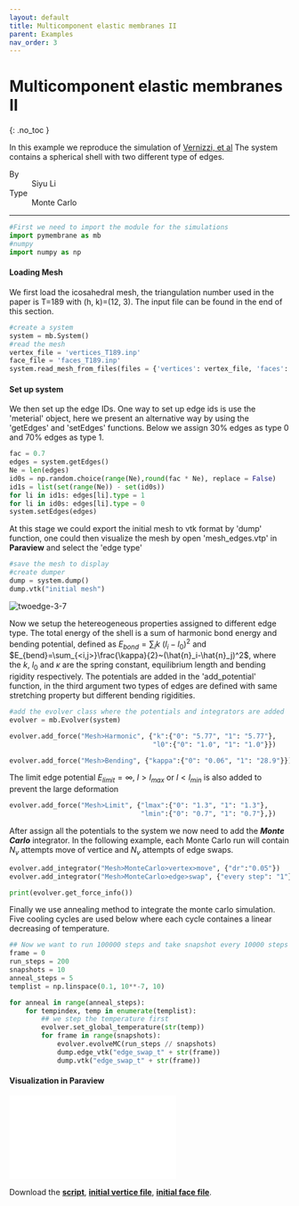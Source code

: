 ```yaml
---
layout: default
title: Multicomponent elastic membranes II
parent: Examples
nav_order: 3
---
```


# Multicomponent elastic membranes II

{: .no_toc }

In this example we reproduce the simulation of [Vernizzi, et al](https://www.pnas.org/content/108/11/4292)
The system contains a spherical shell with two different type of edges.

<dl>
  <dt>By</dt>
  <dd>Siyu Li</dd>
  <dt>Type</dt>
  <dd>Monte Carlo</dd>
</dl>

---

```python
#First we need to import the module for the simulations
import pymembrane as mb
#numpy
import numpy as np
```

#### Loading Mesh

We first load the icosahedral mesh, the triangulation number used in the paper is T=189 with (h, k)=(12, 3). The input file can be found in the end of this section.

```python
#create a system
system = mb.System()
#read the mesh
vertex_file = 'vertices_T189.inp'
face_file = 'faces_T189.inp'
system.read_mesh_from_files(files = {'vertices': vertex_file, 'faces': face_file})
```

#### Set up system

We then set up the edge IDs. One way to set up edge ids is use the 'meterial' object, here we present an alternative way by using the 'getEdges' and 'setEdges' functions. Below we assign $30\%$ edges as type 0 and $70\%$ edges as type 1.

```python
fac = 0.7
edges = system.getEdges()
Ne = len(edges)
id0s = np.random.choice(range(Ne),round(fac * Ne), replace = False)
id1s = list(set(range(Ne)) - set(id0s))
for li in id1s: edges[li].type = 1
for li in id0s: edges[li].type = 0
system.setEdges(edges)
```

At this stage we could export the initial mesh to vtk format by 'dump' function, one could then visualize the mesh by open 'mesh_edges.vtp' in **Paraview** and select the 'edge type'

```python
#save the mesh to display
#create dumper
dump = system.dump()
dump.vtk("initial mesh")
```

![twoedge-3-7](../../twoedge-3-7.png.png)

Now we setup the hetereogeneous properties assigned to different edge type. The total energy of the shell is a sum of harmonic bond energy and bending potential, defined as $E_{bond}=\sum_i k~(l_i-l_0)^2$ and $E_{bend}=\sum_{<i,j>}\frac{\kappa}{2}~(\hat{n}_i-\hat{n}_j)^2$, where the $k$, $l_0$ and $\kappa$ are the spring constant, equilibrium length and bending rigidity respectively. The potentials are added in the 'add_potential' function, in the third argument two types of edges are defined with same stretching property but different bending rigidities.

```python
#add the evolver class where the potentials and integrators are added
evolver = mb.Evolver(system)
```

```python
evolver.add_force("Mesh>Harmonic", {"k":{"0": "5.77", "1": "5.77"},
                                    "l0":{"0": "1.0", "1": "1.0"}})

evolver.add_force("Mesh>Bending", {"kappa":{"0": "0.06", "1": "28.9"}})
```

The limit edge potential
$E_{limit}=\infty$, $l>l_{max}$ or $l<l_{min}$
is also added to prevent the large deformation

```python
evolver.add_force("Mesh>Limit", {"lmax":{"0": "1.3", "1": "1.3"},
                                 "lmin":{"0": "0.7", "1": "0.7"},})
```

After assign all the potentials to the system we now need to add the **_Monte Carlo_** integrator. In the following example, each Monte Carlo run will contain $N_v$ attempts move of vertice and $N_v$ attempts of edge swaps.

```python
evolver.add_integrator("Mesh>MonteCarlo>vertex>move", {"dr":"0.05"})
evolver.add_integrator("Mesh>MonteCarlo>edge>swap", {"every step": "1"})
```

```python
print(evolver.get_force_info())
```

Finally we use annealing method to integrate the monte carlo simulation. Five cooling cycles are used below where each cycle containes a linear decreasing of temperature.

```python
## Now we want to run 100000 steps and take snapshot every 10000 steps so then
frame = 0
run_steps = 200
snapshots = 10
anneal_steps = 5
templist = np.linspace(0.1, 10**-7, 10)

for anneal in range(anneal_steps):
    for tempindex, temp in enumerate(templist):
        ## we step the temperature first
        evolver.set_global_temperature(str(temp))
        for frame in range(snapshots):
            evolver.evolveMC(run_steps // snapshots)
            dump.edge_vtk("edge_swap_t" + str(frame))
            dump.vtk("edge_swap_t" + str(frame))
```

#### Visualization in Paraview

![twocomp_fac](../../twocomp_fac.pdf)

Download the [**script**](../../attached/edgeswap.py), [**initial vertice file**](../../attached/vertices_T189.inp), [**initial face file**](../../attached/faces_T189.inp).
